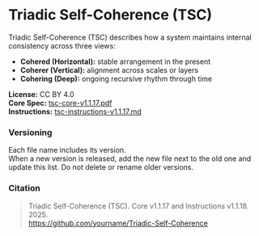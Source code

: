 # Triadic Self-Coherence (TSC)

Triadic Self-Coherence (TSC) describes how a system maintains internal consistency
across three views:
- **Cohered (Horizontal):** stable arrangement in the present  
- **Coherer (Vertical):** alignment across scales or layers  
- **Cohering (Deep):** ongoing recursive rhythm through time  

**License:** CC BY 4.0  
**Core Spec:** [tsc-core-v1.1.17.pdf](tsc-core-v1.1.17.pdf)  
**Instructions:** [tsc-instructions-v1.1.17.md](tsc-instructions-v1.1.17.md)

### Versioning
Each file name includes its version.  
When a new version is released, add the new file next to the old one and update this list.
Do not delete or rename older versions.

### Citation
> Triadic Self-Coherence (TSC). Core v1.1.17 and Instructions v1.1.18. 2025.  
> https://github.com/yourname/Triadic-Self-Coherence
